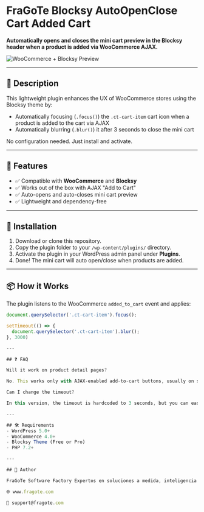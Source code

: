 # FraGoTe Blocksy AutoOpenClose Cart Added Cart

**Automatically opens and closes the mini cart preview in the Blocksy header when a product is added via WooCommerce AJAX.**

![WooCommerce + Blocksy Preview](https://user-images.githubusercontent.com/your-screenshot.png) <!-- Opcional si agregas imagen -->

---

## 🔧 Description

This lightweight plugin enhances the UX of WooCommerce stores using the Blocksy theme by:

- Automatically focusing (`.focus()`) the `.ct-cart-item` cart icon when a product is added to the cart via AJAX
- Automatically blurring (`.blur()`) it after 3 seconds to close the mini cart

No configuration needed. Just install and activate.

---

## 🚀 Features

- ✅ Compatible with **WooCommerce** and **Blocksy**
- ✅ Works out of the box with AJAX "Add to Cart"
- ✅ Auto-opens and auto-closes mini cart preview
- ✅ Lightweight and dependency-free

---

## 🧩 Installation

1. Download or clone this repository.
2. Copy the plugin folder to your `/wp-content/plugins/` directory.
3. Activate the plugin in your WordPress admin panel under **Plugins**.
4. Done! The mini cart will auto open/close when products are added.

---

## 📦 How it Works

The plugin listens to the WooCommerce `added_to_cart` event and applies:

```js
document.querySelector('.ct-cart-item').focus();

setTimeout(() => {
  document.querySelector('.ct-cart-item').blur();
}, 3000)

---

## ❓ FAQ

Will it work on product detail pages?

No. This works only with AJAX-enabled add-to-cart buttons, usually on shop or archive pages.

Can I change the timeout?

In this version, the timeout is hardcoded to 3 seconds, but you can easily change the number in the plugin file or request a feature.

---

## 🛠 Requirements
- WordPress 5.0+
- WooCommerce 4.0+
- Blocksy Theme (Free or Pro)
- PHP 7.2+

---

## 💼 Author

FraGoTe Software Factory Expertos en soluciones a medida, inteligencia artificial y desarrollo web de alto rendimiento.

🌐 www.fragote.com

📧 support@fragote.com


